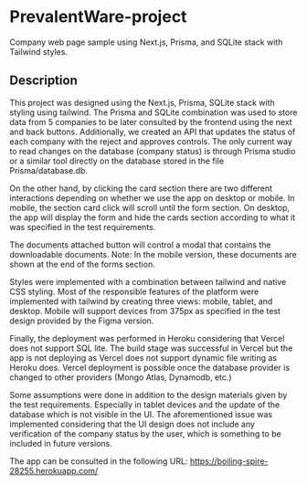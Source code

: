 # PrevalentWare-project
Company web page sample using Next.js, Prisma, and SQLite stack with Tailwind styles.

## Description

This project was designed using the Next.js, Prisma, SQLite stack with styling using tailwind. The Prisma and SQLite combination was used to store data from 5 companies to
be later consulted by the frontend using the next and back buttons. Additionally, we created an API that updates the status of each company with the reject and approves controls. 
The only current way to read changes on the database (company status) is through Prisma studio or a similar tool directly on the database stored in the file Prisma/database.db.

On the other hand, by clicking the card section there are two different interactions depending on whether we use the app on desktop or mobile. 
In mobile, the section card click will scroll until the form section. On desktop, the app will display the form and hide the cards section according to what it 
was specified in the test requirements. 

The documents attached button will control a modal that contains the downloadable documents. Note: In the mobile version, these documents are shown at the end
of the forms section. 

Styles were implemented with a combination between tailwind and native CSS styling. Most of the responsible features of the platform were implemented with tailwind by creating three views: mobile, tablet, and desktop. Mobile will support devices from 375px as specified in the test design provided by the Figma version. 

Finally, the deployment was performed in Heroku considering that Vercel does not support SQL lite. The build stage was successful in Vercel but the app is not deploying as Vercel does not support dynamic file writing as Heroku does. Vercel deployment is possible once the database provider is 
changed to other providers (Mongo Atlas, Dynamodb, etc.)

Some assumptions were done in addition to the design materials given by the test requirements. Especially in tablet devices and the update of the database which is not visible in the UI. The aforementioned issue was implemented considering that the UI design does not include any verification of the company status 
by the user, which is something to be included in future versions.

The app can be consulted in the following URL: https://boiling-spire-28255.herokuapp.com/
